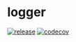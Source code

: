 # logger

[![release](https://github.com/affixapi/logger/actions/workflows/release.yml/badge.svg)](https://github.com/affixapi/logger/actions/workflows/release.yml)
[![codecov](https://codecov.io/gh/affixapi/logger/branch/master/graph/badge.svg?token=JZO5W0JS8V)](https://codecov.io/gh/affixapi/logger)
